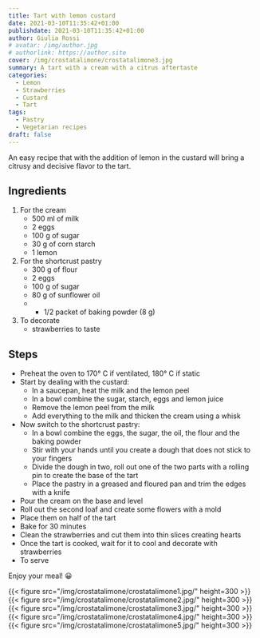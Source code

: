 ```yaml
---
title: Tart with lemon custard
date: 2021-03-10T11:35:42+01:00
publishdate: 2021-03-10T11:35:42+01:00
author: Giulia Rossi
# avatar: /img/author.jpg
# authorlink: https://author.site
cover: /img/crostatalimone/crostatalimone3.jpg
summary: A tart with a cream with a citrus aftertaste
categories:
  - Lemon
  - Strawberries
  - Custard
  - Tart
tags:
  - Pastry
  - Vegetarian recipes
draft: false
---
```


An easy recipe that with the addition of lemon in the custard will bring a citrusy and decisive flavor to the tart.

## Ingredients

1. For the cream
    * 500 ml of milk
    * 2 eggs
    * 100 g of sugar
    * 30 g of corn starch
    * 1 lemon
2. For the shortcrust pastry
    * 300 g of flour
    * 2 eggs
    * 100 g of sugar
    * 80 g of sunflower oil
    * * 1/2 packet of baking powder (8 g)
3. To decorate
    * strawberries to taste

## Steps

* Preheat the oven to 170° C if ventilated, 180° C if static
* Start by dealing with the custard:
    * In a saucepan, heat the milk and the lemon peel
    * In a bowl combine the sugar, starch, eggs and lemon juice
    * Remove the lemon peel from the milk
    * Add everything to the milk and thicken the cream using a whisk
* Now switch to the shortcrust pastry:
    * In a bowl combine the eggs, the sugar, the oil, the flour and the baking powder
    * Stir with your hands until you create a dough that does not stick to your fingers
    * Divide the dough in two, roll out one of the two parts with a rolling pin to create the base of the tart
    * Place the pastry in a greased and floured pan and trim the edges with a knife
* Pour the cream on the base and level
* Roll out the second loaf and create some flowers with a mold
* Place them on half of the tart
* Bake for 30 minutes
* Clean the strawberries and cut them into thin slices creating hearts
* Once the tart is cooked, wait for it to cool and decorate with strawberries
* To serve

Enjoy your meal! 😀

{{< figure src="/img/crostatalimone/crostatalimone1.jpg/" height=300  >}}
{{< figure src="/img/crostatalimone/crostatalimone2.jpg/" height=300  >}}
{{< figure src="/img/crostatalimone/crostatalimone3.jpg/" height=300  >}}
{{< figure src="/img/crostatalimone/crostatalimone4.jpg/" height=300  >}}
{{< figure src="/img/crostatalimone/crostatalimone5.jpg/" height=300  >}}
